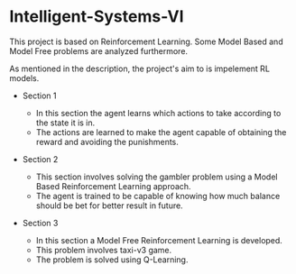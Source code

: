 # Intelligent-Systems-VI
This project is based on Reinforcement Learning. Some Model Based and Model Free problems are analyzed furthermore.

As mentioned in the description, the project's aim to is impelement RL models.

- Section 1
    * In this section the agent learns which actions to take according to the state it is in.
    * The actions are learned to make the agent capable of obtaining the reward and avoiding the punishments.

- Section 2
    * This section involves solving the gambler problem using a Model Based Reinforcement Learning approach.
    * The agent is trained to be capable of knowing how much balance should be bet for better result in future.

- Section 3
    * In this section a Model Free Reinforcement Learning is developed.
    * This problem involves taxi-v3 game.
    * The problem is solved using Q-Learning.
